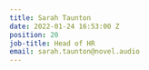 ```yaml
---
title: Sarah Taunton
date: 2022-01-24 16:53:00 Z
position: 20
job-title: Head of HR
email: sarah.taunton@novel.audio
---
```


